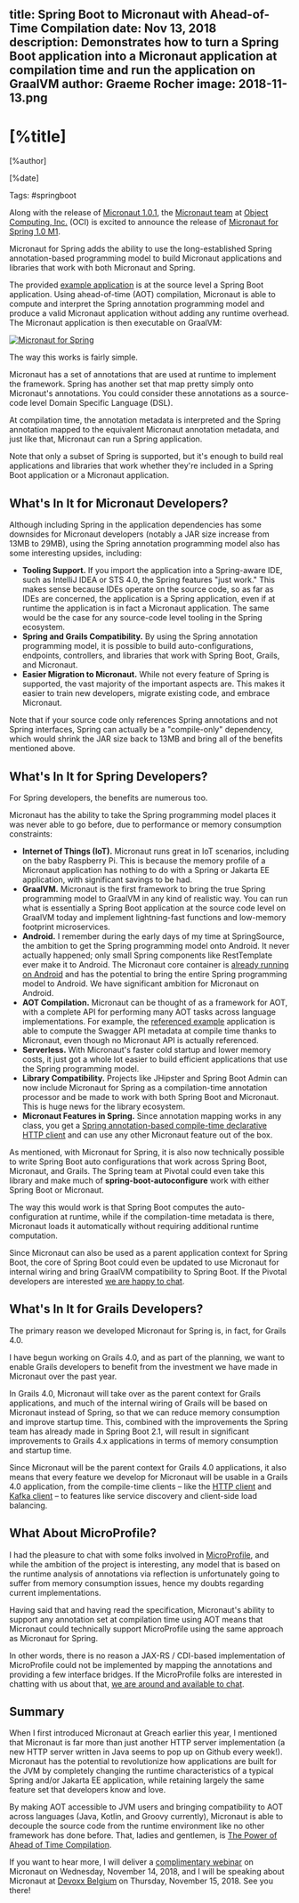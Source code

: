 title: Spring Boot to Micronaut with Ahead-of-Time Compilation
date: Nov 13, 2018  
description: Demonstrates how to turn a Spring Boot application into a Micronaut application at compilation time and run the application on GraalVM
author: Graeme Rocher
image: 2018-11-13.png
---

# [%title]

[%author]

[%date] 

Tags: #springboot

Along with the release of [Micronaut 1.0.1](https://github.com/micronaut-projects/micronaut-core/releases/tag/v1.0.1), the [Micronaut team](https://objectcomputing.com/products/2gm-team) at [Object Computing, Inc.](https://objectcomputing.com/) (OCI) is excited to announce the release of [Micronaut for Spring 1.0 M1](https://github.com/micronaut-projects/micronaut-spring).

Micronaut for Spring adds the ability to use the long-established Spring annotation-based programming model to build Micronaut applications and libraries that work with both Micronaut and Spring.

The provided [example application](https://github.com/micronaut-projects/micronaut-spring/tree/master/examples/greeting-service) is at the source level a Spring Boot application. Using ahead-of-time (AOT) compilation, Micronaut is able to compute and interpret the Spring annotation programming model and produce a valid Micronaut application without adding any runtime overhead. The Micronaut application is then executable on GraalVM:

[![Micronaut for Spring](2018-11-13-img01.gif)](https://youtu.be/JvzD2SEw0-E "Micronaut for Spring")

The way this works is fairly simple.

Micronaut has a set of annotations that are used at runtime to implement the framework. Spring has another set that map pretty simply onto Micronaut's annotations. You could consider these annotations as a source-code level Domain Specific Language (DSL).

At compilation time, the annotation metadata is interpreted and the Spring annotation mapped to the equivalent Micronaut annotation metadata, and just like that, Micronaut can run a Spring application.

Note that only a subset of Spring is supported, but it's enough to build real applications and libraries that work whether they're included in a Spring Boot application or a Micronaut application.

## What's In It for Micronaut Developers?

Although including Spring in the application dependencies has some downsides for Micronaut developers (notably a JAR size increase from 13MB to 29MB), using the Spring annotation programming model also has some interesting upsides, including:

*   **Tooling Support.** If you import the application into a Spring-aware IDE, such as IntelliJ IDEA or STS 4.0, the Spring features "just work." This makes sense because IDEs operate on the source code, so as far as IDEs are concerned, the application is a Spring application, even if at runtime the application is in fact a Micronaut application. The same would be the case for any source-code level tooling in the Spring ecosystem.
*   **Spring and Grails Compatibility.** By using the Spring annotation programming model, it is possible to build auto-configurations, endpoints, controllers, and libraries that work with Spring Boot, Grails, and Micronaut. 
*   **Easier Migration to Micronaut.** While not every feature of Spring is supported, the vast majority of the important aspects are. This makes it easier to train new developers, migrate existing code, and embrace Micronaut.

Note that if your source code only references Spring annotations and not Spring interfaces, Spring can actually be a "compile-only" dependency, which would shrink the JAR size back to 13MB and bring all of the benefits mentioned above.

## What's In It for Spring Developers?

For Spring developers, the benefits are numerous too.

Micronaut has the ability to take the Spring programming model places it was never able to go before, due to performance or memory consumption constraints:

*   **Internet of Things (IoT).** Micronaut runs great in IoT scenarios, including on the baby Raspberry Pi. This is because the memory profile of a Micronaut application has nothing to do with a Spring or Jakarta EE application, with significant savings to be had.
*   **GraalVM.** Micronaut is the first framework to bring the true Spring programming model to GraalVM in any kind of realistic way. You can run what is essentially a Spring Boot application at the source code level on GraalVM today and implement lightning-fast functions and low-memory footprint microservices.
*   **Android.** I remember during the early days of my time at SpringSource, the ambition to get the Spring programming model onto Android. It never actually happened; only small Spring components like RestTemplate ever make it to Android. The Micronaut core container is [already running on Android](https://docs.micronaut.io/latest/guide/index.html#android) and has the potential to bring the entire Spring programming model to Android. We have significant ambition for Micronaut on Android.
*   **AOT Compilation.** Micronaut can be thought of as a framework for AOT, with a complete API for performing many AOT tasks across language implementations. For example, the [referenced example](https://github.com/micronaut-projects/micronaut-spring/tree/master/examples/greeting-service) application is able to compute the Swagger API metadata at compile time thanks to Micronaut, even though no Micronaut API is actually referenced.
*   **Serverless.** With Micronaut's faster cold startup and lower memory costs, it just got a whole lot easier to build efficient applications that use the Spring programming model.
*   **Library Compatibility.** Projects like JHipster and Spring Boot Admin can now include Micronaut for Spring as a compilation-time annotation processor and be made to work with both Spring Boot and Micronaut. This is huge news for the library ecosystem.
*   **Micronaut Features in Spring.** Since annotation mapping works in any class, you get a [Spring annotation-based compile-time declarative HTTP client](https://github.com/micronaut-projects/micronaut-spring/blob/master/examples/greeting-service/src/test/java/greeting/example/GreetingClient.java) and can use any other Micronaut feature out of the box.

As mentioned, with Micronaut for Spring, it is also now technically possible to write Spring Boot auto configurations that work across Spring Boot, Micronaut, and Grails. The Spring team at Pivotal could even take this library and make much of **spring-boot-autoconfigure** work with either Spring Boot or Micronaut.

The way this would work is that Spring Boot computes the auto-configuration at runtime, while if the compilation-time metadata is there, Micronaut loads it automatically without requiring additional runtime computation.

Since Micronaut can also be used as a parent application context for Spring Boot, the core of Spring Boot could even be updated to use Micronaut for internal wiring and bring GraalVM compatibility to Spring Boot. If the Pivotal developers are interested [we are happy to chat](https://gitter.im/micronautfw).

## What's In It for Grails Developers?

The primary reason we developed Micronaut for Spring is, in fact, for Grails 4.0.

I have begun working on Grails 4.0, and as part of the planning, we want to enable Grails developers to benefit from the investment we have made in Micronaut over the past year.

In Grails 4.0, Micronaut will take over as the parent context for Grails applications, and much of the internal wiring of Grails will be based on Micronaut instead of Spring, so that we can reduce memory consumption and improve startup time. This, combined with the improvements the Spring team has already made in Spring Boot 2.1, will result in significant improvements to Grails 4.x applications in terms of memory consumption and startup time.

Since Micronaut will be the parent context for Grails 4.0 applications, it also means that every feature we develop for Micronaut will be usable in a Grails 4.0 application, from the compile-time clients – like the [HTTP client](https://docs.micronaut.io/latest/guide/index.html#clientAnnotation) and [Kafka client](https://docs.micronaut.io/latest/guide/index.html#kafkaClient) – to features like service discovery and client-side load balancing.

## What About MicroProfile?

I had the pleasure to chat with some folks involved in [MicroProfile](https://microprofile.io "MicroProfile"), and while the ambition of the project is interesting, any model that is based on the runtime analysis of annotations via reflection is unfortunately going to suffer from memory consumption issues, hence my doubts regarding current implementations. 

Having said that and having read the specification, Micronaut's ability to support any annotation set at compilation time using AOT means that Micronaut could technically support MicroProfile using the same approach as Micronaut for Spring.

In other words, there is no reason a JAX-RS / CDI-based implementation of MicroProfile could not be implemented by mapping the annotations and providing a few interface bridges. If the MicroProfile folks are interested in chatting with us about that, [we are around and available to chat](https://gitter.im/micronautfw).

## Summary

When I first introduced Micronaut at Greach earlier this year, I mentioned that Micronaut is far more than just another HTTP server implementation (a new HTTP server written in Java seems to pop up on Github every week!). Micronaut has the potential to revolutionize how applications are built for the JVM by completely changing the runtime characteristics of a typical Spring and/or Jakarta EE application, while retaining largely the same feature set that developers know and love.

By making AOT accessible to JVM users and bringing compatibility to AOT across languages (Java, Kotlin, and Groovy currently), Micronaut is able to decouple the source code from the runtime environment like no other framework has done before. That, ladies and gentlemen, is [The Power of Ahead of Time Compilation](/blog/2018-09-30-micronaut-1-rc1.html).

If you want to hear more, I will deliver a [complimentary webinar](https://objectcomputing.com/resources/events/webinars/introduction-to-micronaut "Complimentary Webinar") on Micronaut on Wednesday, November 14, 2018, and I will be speaking about Micronaut at [Devoxx Belgium](https://dvbe18.confinabox.com/talk/BZV-3566/Introduction_to_Micronaut:_Lightweight_Microservices_with_Ahead_of_Time_Compilation) on Thursday, November 15, 2018\. See you there!
